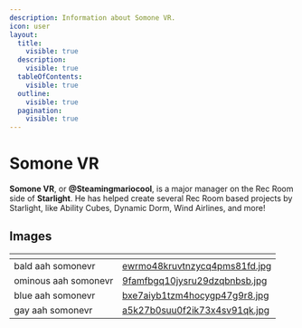 ```yaml
---
description: Information about Somone VR.
icon: user
layout:
  title:
    visible: true
  description:
    visible: true
  tableOfContents:
    visible: true
  outline:
    visible: true
  pagination:
    visible: true
---
```


# Somone VR

**Somone VR**, or **@Steamingmariocool**, is a major manager on the Rec Room side of **Starlight**. He has helped create several Rec Room based projects by Starlight, like Ability Cubes, Dynamic Dorm, Wind Airlines, and more!

## Images

<table data-view="cards"><thead><tr><th></th><th data-hidden data-card-cover data-type="files"></th></tr></thead><tbody><tr><td>bald aah somonevr</td><td><a href="../.gitbook/assets/ewrmo48kruvtnzycq4pms81fd.jpg">ewrmo48kruvtnzycq4pms81fd.jpg</a></td></tr><tr><td>ominous aah somonevr</td><td><a href="../.gitbook/assets/9famfbgq10jysru29dzqbnbsb.jpg">9famfbgq10jysru29dzqbnbsb.jpg</a></td></tr><tr><td>blue aah somonevr</td><td><a href="../.gitbook/assets/bxe7aiyb1tzm4hocygp47g9r8.jpg">bxe7aiyb1tzm4hocygp47g9r8.jpg</a></td></tr><tr><td>gay aah somonevr</td><td><a href="../.gitbook/assets/a5k27b0suu0f2ik73x4sv91qk.jpg">a5k27b0suu0f2ik73x4sv91qk.jpg</a></td></tr></tbody></table>
